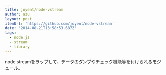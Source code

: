 ```yaml
---
title: joyent/node-vstream
author: azu
layout: post
itemUrl: 'https://github.com/joyent/node-vstream'
date: '2014-08-21T13:58:53.687Z'
tags:
  - node.js
  - stream
  - library
---
```

node streamをラップして、データのダンプやチェック機能等を付けられるモジュール。
